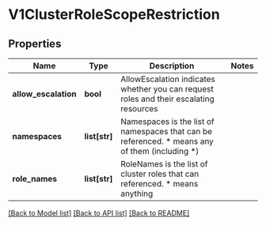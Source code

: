 # V1ClusterRoleScopeRestriction

## Properties
Name | Type | Description | Notes
------------ | ------------- | ------------- | -------------
**allow_escalation** | **bool** | AllowEscalation indicates whether you can request roles and their escalating resources | 
**namespaces** | **list[str]** | Namespaces is the list of namespaces that can be referenced.  * means any of them (including *) | 
**role_names** | **list[str]** | RoleNames is the list of cluster roles that can referenced.  * means anything | 

[[Back to Model list]](../README.md#documentation-for-models) [[Back to API list]](../README.md#documentation-for-api-endpoints) [[Back to README]](../README.md)


